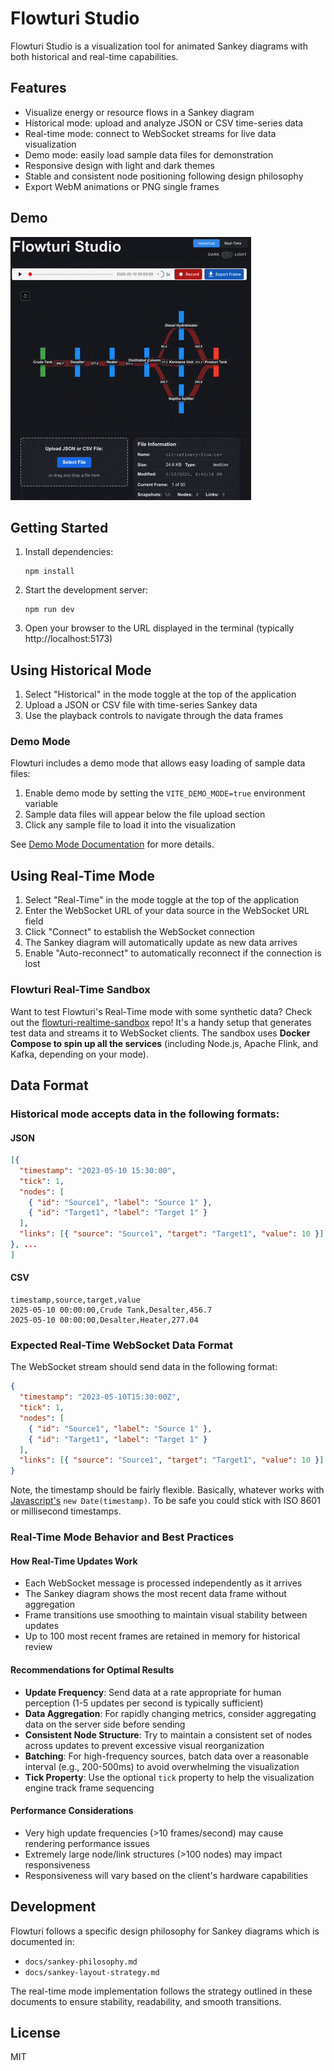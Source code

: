 # Flowturi Studio

Flowturi Studio is a visualization tool for animated Sankey diagrams with both historical and real-time capabilities.

## Features

- Visualize energy or resource flows in a Sankey diagram
- Historical mode: upload and analyze JSON or CSV time-series data
- Real-time mode: connect to WebSocket streams for live data visualization
- Demo mode: easily load sample data files for demonstration
- Responsive design with light and dark themes
- Stable and consistent node positioning following design philosophy
- Export WebM animations or PNG single frames

## Demo

![Flowturi animation](assets/FlowturiDemo.gif)

## Getting Started

1. Install dependencies:

   ```
   npm install
   ```

2. Start the development server:

   ```
   npm run dev
   ```

3. Open your browser to the URL displayed in the terminal (typically http://localhost:5173)

## Using Historical Mode

1. Select "Historical" in the mode toggle at the top of the application
2. Upload a JSON or CSV file with time-series Sankey data
3. Use the playback controls to navigate through the data frames

### Demo Mode

Flowturi includes a demo mode that allows easy loading of sample data files:

1. Enable demo mode by setting the `VITE_DEMO_MODE=true` environment variable
2. Sample data files will appear below the file upload section
3. Click any sample file to load it into the visualization

See [Demo Mode Documentation](docs/demo-mode.md) for more details.

## Using Real-Time Mode

1. Select "Real-Time" in the mode toggle at the top of the application
2. Enter the WebSocket URL of your data source in the WebSocket URL field
3. Click "Connect" to establish the WebSocket connection
4. The Sankey diagram will automatically update as new data arrives
5. Enable "Auto-reconnect" to automatically reconnect if the connection is lost

### Flowturi Real-Time Sandbox

Want to test Flowturi's Real-Time mode with some synthetic data? Check out the [flowturi-realtime-sandbox](https://github.com/ThatOrJohn/flowturi-realtime-sandbox) repo! It's a handy setup that generates test data and streams it to WebSocket clients. The sandbox uses **Docker Compose to spin up all the services** (including Node.js, Apache Flink, and Kafka, depending on your mode).

## Data Format

### Historical mode accepts data in the following formats:

#### JSON

```json
[{
  "timestamp": "2023-05-10 15:30:00",
  "tick": 1,
  "nodes": [
    { "id": "Source1", "label": "Source 1" },
    { "id": "Target1", "label": "Target 1" }
  ],
  "links": [{ "source": "Source1", "target": "Target1", "value": 10 }]
}, ...
]
```

#### CSV

```csv
timestamp,source,target,value
2025-05-10 00:00:00,Crude Tank,Desalter,456.7
2025-05-10 00:00:00,Desalter,Heater,277.04
```

### Expected Real-Time WebSocket Data Format

The WebSocket stream should send data in the following format:

```json
{
  "timestamp": "2023-05-10T15:30:00Z",
  "tick": 1,
  "nodes": [
    { "id": "Source1", "label": "Source 1" },
    { "id": "Target1", "label": "Target 1" }
  ],
  "links": [{ "source": "Source1", "target": "Target1", "value": 10 }]
}
```

Note, the timestamp should be fairly flexible. Basically, whatever works with [Javascript's](https://developer.mozilla.org/en-US/docs/Web/JavaScript/Reference/Global_Objects/Date/parse) `new Date(timestamp)`. To be safe you could stick with ISO 8601 or millisecond timestamps.

### Real-Time Mode Behavior and Best Practices

#### How Real-Time Updates Work

- Each WebSocket message is processed independently as it arrives
- The Sankey diagram shows the most recent data frame without aggregation
- Frame transitions use smoothing to maintain visual stability between updates
- Up to 100 most recent frames are retained in memory for historical review

#### Recommendations for Optimal Results

- **Update Frequency**: Send data at a rate appropriate for human perception (1-5 updates per second is typically sufficient)
- **Data Aggregation**: For rapidly changing metrics, consider aggregating data on the server side before sending
- **Consistent Node Structure**: Try to maintain a consistent set of nodes across updates to prevent excessive visual reorganization
- **Batching**: For high-frequency sources, batch data over a reasonable interval (e.g., 200-500ms) to avoid overwhelming the visualization
- **Tick Property**: Use the optional `tick` property to help the visualization engine track frame sequencing

#### Performance Considerations

- Very high update frequencies (>10 frames/second) may cause rendering performance issues
- Extremely large node/link structures (>100 nodes) may impact responsiveness
- Responsiveness will vary based on the client's hardware capabilities

## Development

Flowturi follows a specific design philosophy for Sankey diagrams which is documented in:

- `docs/sankey-philosophy.md`
- `docs/sankey-layout-strategy.md`

The real-time mode implementation follows the strategy outlined in these documents to ensure stability,
readability, and smooth transitions.

## License

MIT

